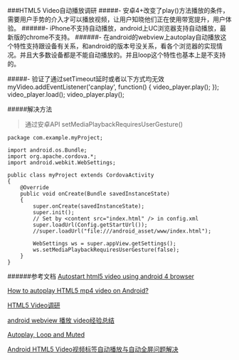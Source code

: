 ###HTML5 Video自动播放调研
#####- 安卓4+改变了play()方法播放的条件，需要用户手势的介入才可以播放视频，让用户知晓他们正在使用带宽提升，用户体验。
######- iPhone不支持自动播放，android上UC浏览器支持自动播放，最新版的chrome不支持。
######- 在android的webview上autoplay自动播放这个特性支持跟设备有关系，和android的版本号没关系，看各个浏览器的实现情况。并且大多数设备都是不能自动播放的。并且loop这个特性也基本上是不支持的。

#####- 验证了通过setTimeout延时或者以下方式均无效
    myVideo.addEventListener('canplay', function() {
      video_player.play();
	});
	video_player.load();
	video_player.play();

#####解决方法
> 通过安卓API setMediaPlaybackRequiresUserGesture()

    package com.example.myProject;
    
    import android.os.Bundle;
    import org.apache.cordova.*;
    import android.webkit.WebSettings;
    
    public class myProject extends CordovaActivity 
    {
        @Override
        public void onCreate(Bundle savedInstanceState)
        {
            super.onCreate(savedInstanceState);
            super.init();
            // Set by <content src="index.html" /> in config.xml
            super.loadUrl(Config.getStartUrl());
            //super.loadUrl("file:///android_asset/www/index.html");
    
            WebSettings ws = super.appView.getSettings();
            ws.setMediaPlaybackRequiresUserGesture(false);
        }
    }
    
######参考文档
[Autostart html5 video using android 4 browser](http://stackoverflow.com/questions/11758651/autostart-html5-video-using-android-4-browser)

[How to autoplay HTML5 mp4 video on Android?](http://stackoverflow.com/questions/9075520/how-to-autoplay-html5-mp4-video-on-android)

[HTML5 Video调研](https://github.com/zmmbreeze/DeadSimpleVideoPlayer)

[android webview 播放 video经验总结](http://www.cnblogs.com/laozhbook/p/androidwebviewvideo.html)

[Autoplay, Loop and Muted](http://www.jwplayer.com/html5/autoloop/)

[Android HTML5 Video视频标签自动播放与自动全屏问题解决](http://blog.csdn.net/springlim/article/details/9534649)
